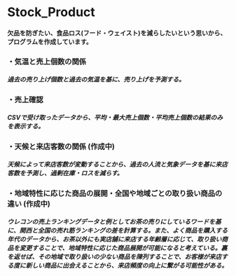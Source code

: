 # Stock_Product

#### 欠品を防ぎたい、食品ロス(フード・ウェイスト)を減らしたいという思いから、プログラムを作成しています。


### ・気温と売上個数の関係

##### 過去の売り上げ個数と過去の気温を基に、売り上げを予測する。

### ・売上確認

##### CSVで受け取ったデータから、平均・最大売上個数・平均売上個数の結果のみを表示する。

### ・天候と来店客数の関係 (作成中)

##### 天候によって来店客数が変動することから、過去の人流と気象データを基に来店客数を予測し、過剰在庫・ロスを減らす。

### ・地域特性に応じた商品の展開・全国や地域ごとの取り扱い商品の違い (作成中)

##### ウレコンの売上ランキングデータと例としてお茶の売りにしているワードを基に、関西と全国の売れ筋ランキングの差を計算する。また、よく商品を購入する年代のデータから、お茶以外にも実店舗に来店する年齢層に応じて、取り扱い商品を変更することで、地域特性に応じた商品展開が可能になると考えている。裏を返せば、その地域で取り扱いの少ない商品を陳列することで、お客様が来店する度に新しい商品に出会えることから、来店頻度の向上に繋がる可能性がある。
